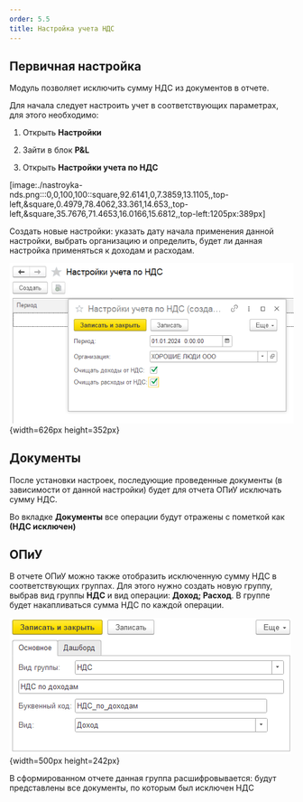 ```yaml
---
order: 5.5
title: Настройка учета НДС
---
```


## Первичная настройка

Модуль позволяет исключить сумму НДС из документов в отчете.

Для начала следует настроить учет в соответствующих параметрах, для этого необходимо:

1. Открыть **Настройки**

2. Зайти в блок **P&L**

3. Открыть **Настройки учета по НДС**

[image:./nastroyka-nds.png:::0,0,100,100::square,92.6141,0,7.3859,13.1105,,top-left,&square,0.4979,78.4062,33.361,14.653,,top-left,&square,35.7676,71.4653,16.0166,15.6812,,top-left:1205px:389px]



Создать новые настройки: указать дату начала применения данной настройки, выбрать организацию и определить, будет ли данная настройка применяться к доходам и расходам.

![](./nastroyka-nds-2.png){width=626px height=352px}



## Документы

После установки настроек, последующие проведенные документы (в зависимости от данной настройки) будет для отчета ОПиУ исключать сумму НДС.

Во вкладке **Документы** все операции будут отражены с пометкой как **(НДС исключен)**

## ОПиУ

В отчете ОПиУ можно также отобразить исключенную сумму НДС в соответствующих группах. Для этого нужно создать новую группу, выбрав вид группы **НДС** и вид операции: **Доход; Расход**. В группе будет накапливаться сумма НДС по каждой операции.

![](./nastroyka-nds-3.png){width=500px height=242px}



В сформированном отчете данная группа расшифровывается: будут представлены все документы, по которым был исключен НДС